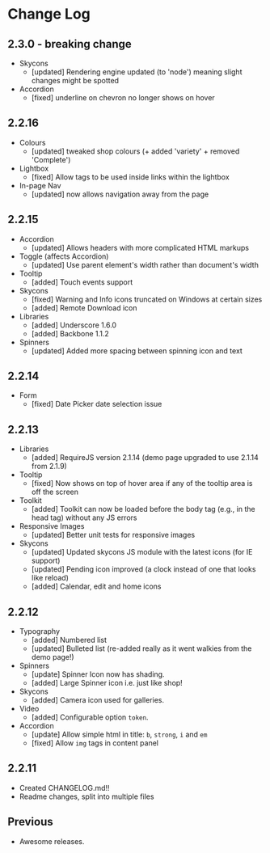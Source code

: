 # Change Log

## 2.3.0 - breaking change
 * Skycons
   * [updated] Rendering engine updated (to 'node') meaning slight changes might be spotted
 * Accordion
   * [fixed] underline on chevron no longer shows on hover

## 2.2.16
  * Colours
    * [updated] tweaked shop colours (+ added 'variety' + removed 'Complete')
  * Lightbox
    * [fixed] Allow <span> tags to be used inside links within the lightbox
  * In-page Nav
    * [updated] now allows navigation away from the page  

## 2.2.15

  * Accordion
    * [updated] Allows headers with more complicated HTML markups
  * Toggle (affects Accordion)
    * [updated] Use parent element's width rather than document's width
  * Tooltip
    * [added] Touch events support
  * Skycons
    * [fixed] Warning and Info icons truncated on Windows at certain sizes
    * [added] Remote Download icon
  * Libraries
    * [added] Underscore 1.6.0
    * [added] Backbone 1.1.2
  * Spinners
    * [updated] Added more spacing between spinning icon and text

## 2.2.14

  * Form
    * [fixed] Date Picker date selection issue

## 2.2.13

  * Libraries
    * [added] RequireJS version 2.1.14 (demo page upgraded to use 2.1.14 from 2.1.9)
  * Tooltip 
    * [fixed] Now shows on top of hover area if any of the tooltip area is off the screen
  * Toolkit
    * [added] Toolkit can now be loaded before the body tag (e.g., in the head tag) without any JS errors
  * Responsive Images
    * [updated] Better unit tests for responsive images
  * Skycons
    * [updated] Updated skycons JS module with the latest icons (for IE support)
    * [updated] Pending icon improved (a clock instead of one that looks like reload)
    * [added] Calendar, edit and home icons

## 2.2.12

 * Typography
    * [added] Numbered list
    * [updated] Bulleted list (re-added really as it went walkies from the demo page!)
 * Spinners
    * [update] Spinner Icon now has shading.
    * [added] Large Spinner icon i.e. just like shop!
 * Skycons
    * [added] Camera icon used for galleries.
 * Video
    * [added] Configurable option `token`.
 * Accordion
    * [update] Allow simple html in title: `b`, `strong`, `i` and `em`
    * [fixed] Allow `img` tags in content panel

## 2.2.11

  * Created CHANGELOG.md!!
  * Readme changes, split into multiple files

## Previous

 * Awesome releases.
